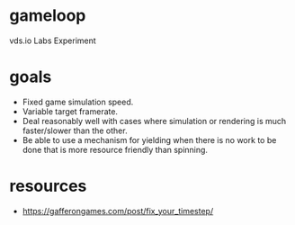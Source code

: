 # gameloop
vds.io Labs Experiment

# goals
- Fixed game simulation speed.
- Variable target framerate.
- Deal reasonably well with cases where simulation or rendering is much faster/slower than the other.
- Be able to use a mechanism for yielding when there is no work to be done that is more resource friendly than spinning.

# resources
- https://gafferongames.com/post/fix_your_timestep/
